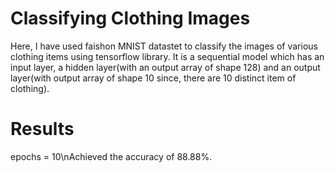 # Classifying Clothing Images
Here, I have used faishon MNIST datastet to classify the images of various clothing items using tensorflow library. 
It is a sequential model which has an input layer, a hidden layer(with an output array of shape 128) and an output layer(with output array of shape 10 since, there are 10 distinct item of clothing).

# Results
epochs = 10\nAchieved the accuracy of 88.88%.
